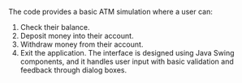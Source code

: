 The code provides a basic ATM simulation where a user can:
1. Check their balance.
2. Deposit money into their account.
3. Withdraw money from their account.
4. Exit the application.
The interface is designed using Java Swing components, and it handles user input with basic validation and feedback through dialog boxes.

